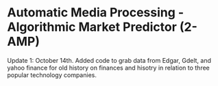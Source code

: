 # Automatic Media Processing - Algorithmic Market Predictor (2-AMP) 



Update 1: October 14th. Added code to grab data from Edgar, Gdelt, and yahoo finance for old history on finances and hisotry in relation to three popular technology companies. 
